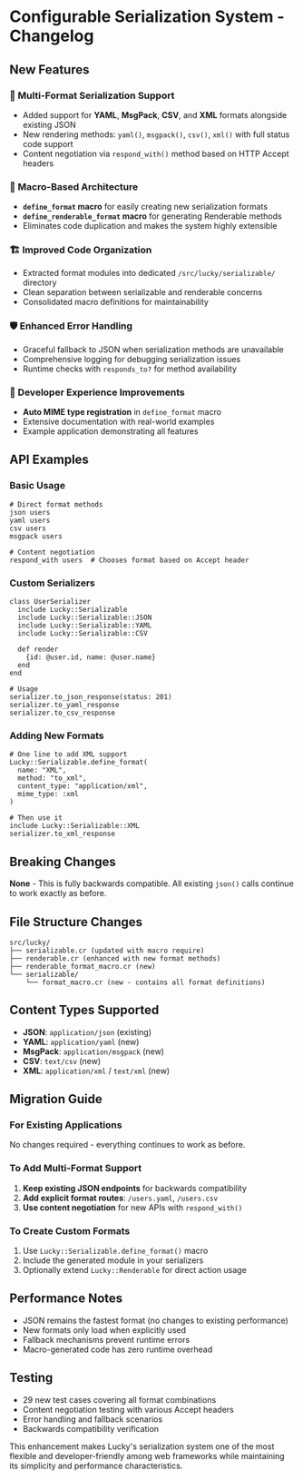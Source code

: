 # Configurable Serialization System - Changelog

## New Features

### 🎯 Multi-Format Serialization Support
- Added support for **YAML**, **MsgPack**, **CSV**, and **XML** formats alongside existing JSON
- New rendering methods: `yaml()`, `msgpack()`, `csv()`, `xml()` with full status code support
- Content negotiation via `respond_with()` method based on HTTP Accept headers

### 🔧 Macro-Based Architecture
- **`define_format` macro** for easily creating new serialization formats
- **`define_renderable_format` macro** for generating Renderable methods
- Eliminates code duplication and makes the system highly extensible

### 🏗️ Improved Code Organization
- Extracted format modules into dedicated `/src/lucky/serializable/` directory
- Clean separation between serializable and renderable concerns
- Consolidated macro definitions for maintainability

### 🛡️ Enhanced Error Handling
- Graceful fallback to JSON when serialization methods are unavailable
- Comprehensive logging for debugging serialization issues
- Runtime checks with `responds_to?` for method availability

### 🎨 Developer Experience Improvements
- **Auto MIME type registration** in `define_format` macro
- Extensive documentation with real-world examples
- Example application demonstrating all features

## API Examples

### Basic Usage
```crystal
# Direct format methods
json users
yaml users  
csv users
msgpack users

# Content negotiation
respond_with users  # Chooses format based on Accept header
```

### Custom Serializers
```crystal
class UserSerializer
  include Lucky::Serializable
  include Lucky::Serializable::JSON
  include Lucky::Serializable::YAML
  include Lucky::Serializable::CSV
  
  def render
    {id: @user.id, name: @user.name}
  end
end

# Usage
serializer.to_json_response(status: 201)
serializer.to_yaml_response
serializer.to_csv_response
```

### Adding New Formats
```crystal
# One line to add XML support
Lucky::Serializable.define_format(
  name: "XML",
  method: "to_xml", 
  content_type: "application/xml",
  mime_type: :xml
)

# Then use it
include Lucky::Serializable::XML
serializer.to_xml_response
```

## Breaking Changes
**None** - This is fully backwards compatible. All existing `json()` calls continue to work exactly as before.

## File Structure Changes
```
src/lucky/
├── serializable.cr (updated with macro require)
├── renderable.cr (enhanced with new format methods)
├── renderable_format_macro.cr (new)
└── serializable/
    └── format_macro.cr (new - contains all format definitions)
```

## Content Types Supported
- **JSON**: `application/json` (existing)
- **YAML**: `application/yaml` (new)
- **MsgPack**: `application/msgpack` (new) 
- **CSV**: `text/csv` (new)
- **XML**: `application/xml` / `text/xml` (new)

## Migration Guide

### For Existing Applications
No changes required - everything continues to work as before.

### To Add Multi-Format Support
1. **Keep existing JSON endpoints** for backwards compatibility
2. **Add explicit format routes**: `/users.yaml`, `/users.csv`
3. **Use content negotiation** for new APIs with `respond_with()`

### To Create Custom Formats
1. Use `Lucky::Serializable.define_format()` macro
2. Include the generated module in your serializers
3. Optionally extend `Lucky::Renderable` for direct action usage

## Performance Notes
- JSON remains the fastest format (no changes to existing performance)
- New formats only load when explicitly used
- Fallback mechanisms prevent runtime errors
- Macro-generated code has zero runtime overhead

## Testing
- 29 new test cases covering all format combinations
- Content negotiation testing with various Accept headers
- Error handling and fallback scenarios
- Backwards compatibility verification

This enhancement makes Lucky's serialization system one of the most flexible and developer-friendly among web frameworks while maintaining its simplicity and performance characteristics.